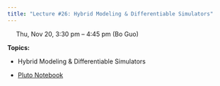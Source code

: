 ```yaml
---
title: "Lecture #26: Hybrid Modeling & Differentiable Simulators"
---
```


&nbsp;&nbsp;&nbsp;&nbsp;&nbsp;Thu, Nov 20, 3:30 pm – 4:45 pm (Bo Guo)

**Topics:**
- Hybrid Modeling & Differentiable Simulators

- [Pluto Notebook](../pluto_notebooks/Lec26_hybrid_modeling.jl) 